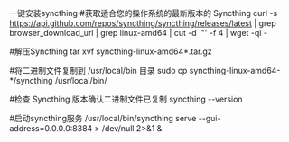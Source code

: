 一键安装syncthing
#获取适合您的操作系统的最新版本的 Syncthing
curl -s https://api.github.com/repos/syncthing/syncthing/releases/latest | grep browser_download_url | grep linux-amd64 | cut -d '"' -f 4 | wget -qi -

#解压Syncthing
tar xvf syncthing-linux-amd64*.tar.gz

#将二进制文件复制到 /usr/local/bin 目录
sudo cp syncthing-linux-amd64-*/syncthing  /usr/local/bin/

#检查 Syncthing 版本确认二进制文件已复制
syncthing --version

#启动syncthing服务
/usr/local/bin/syncthing  serve --gui-address=0.0.0.0:8384 > /dev/null 2>&1 &
